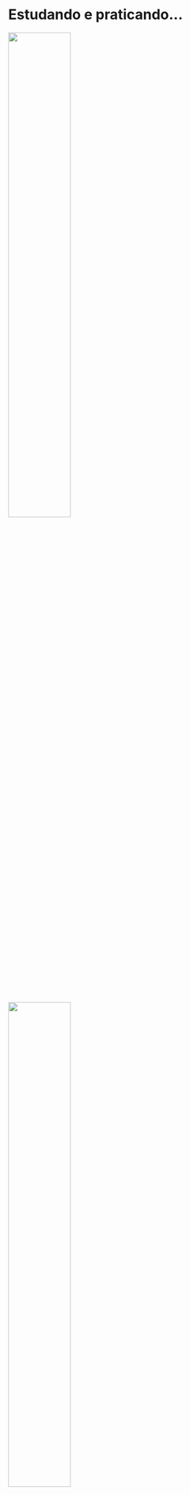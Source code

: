 # Estudando e praticando...
<img src="https://github.com/eniocharles/first-app/assets/120492104/8ea8beac-9ca7-4f48-8ac5-063746386e77" width="50%">

<img src="https://github.com/eniocharles/first-app/assets/120492104/77a812d3-0cec-40cb-9403-dbcc74835a98" width="50%">

<img src="https://github.com/eniocharles/first-app/assets/120492104/f0387579-d263-4c29-85cf-dc4bf57afe95" width="50%">

<img src="https://github.com/eniocharles/first-app/assets/120492104/472cffa5-2da0-4fd5-a690-357eaef6d3ee" width="50%">
